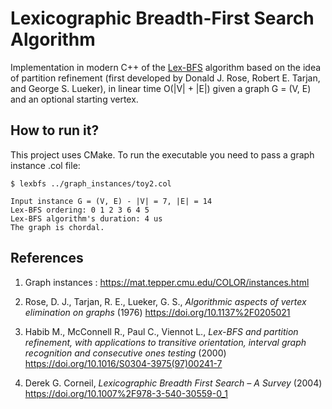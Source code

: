 # Lexicographic Breadth-First Search Algorithm

Implementation in modern C++ of the [Lex-BFS](https://en.wikipedia.org/wiki/Lexicographic_breadth-first_search) algorithm based on the idea of partition refinement (first developed by Donald J. Rose, Robert E. Tarjan, and George S. Lueker), in linear time O(|V| + |E|) given a graph G = (V, E) and an optional starting vertex.

## How to run it?

This project uses CMake. To run the executable you need to pass a graph instance .col file:

```
$ lexbfs ../graph_instances/toy2.col

Input instance G = (V, E) - |V| = 7, |E| = 14
Lex-BFS ordering: 0 1 2 3 6 4 5 
Lex-BFS algorithm's duration: 4 us
The graph is chordal.
```

## References
1. Graph instances : https://mat.tepper.cmu.edu/COLOR/instances.html

2. Rose, D. J., Tarjan, R. E., Lueker, G. S., *Algorithmic aspects of vertex elimination on graphs* (1976) https://doi.org/10.1137%2F0205021
3. Habib M., McConnell R., Paul C., Viennot L., *Lex-BFS and partition refinement, with applications to transitive orientation, interval graph recognition and consecutive ones testing* (2000) https://doi.org/10.1016/S0304-3975(97)00241-7
4. Derek G. Corneil, *Lexicographic Breadth First Search – A Survey* (2004) https://doi.org/10.1007%2F978-3-540-30559-0_1
